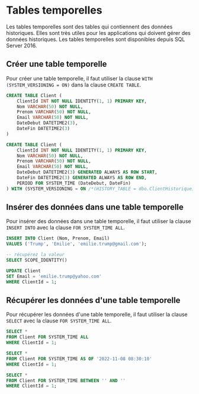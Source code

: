 # Tables temporelles

Les tables temporelles sont des tables qui contiennent des données historiques. Elles sont très utiles pour les applications qui doivent gérer des données historiques. Les tables temporelles sont disponibles depuis SQL Server 2016.

## Créer une table temporelle

Pour créer une table temporelle, il faut utiliser la clause `WITH (SYSTEM_VERSIONING = ON)` dans la clause `CREATE TABLE`.

```sql
CREATE TABLE Client (
	ClientId INT NOT NULL IDENTITY(1, 1) PRIMARY KEY,
	Nom VARCHAR(50) NOT NULL,
	Prenom VARCHAR(50) NOT NULL,
	Email VARCHAR(50) NOT NULL,
	DateDebut DATETIME2(3),
	DateFin DATETIME2(3)
)

CREATE TABLE Client (
	ClientId INT NOT NULL IDENTITY(1, 1) PRIMARY KEY,
	Nom VARCHAR(50) NOT NULL,
	Prenom VARCHAR(50) NOT NULL,
	Email VARCHAR(50) NOT NULL,
	DateDebut DATETIME2(3) GENERATED ALWAYS AS ROW START,
	DateFin DATETIME2(3) GENERATED ALWAYS AS ROW END,
	PERIOD FOR SYSTEM_TIME (DateDebut, DateFin)
) WITH (SYSTEM_VERSIONING = ON /*(HISTORY_TABLE = dbo.ClientHistorique)*/);
```

## Insérer des données dans une table temporelle

Pour insérer des données dans une table temporelle, il faut utiliser la clause `INSERT INTO` avec la clause `FOR SYSTEM_TIME ALL`.

```sql
INSERT INTO Client (Nom, Prenom, Email)
VALUES ('Trump', 'Emilie', 'emilie.trump@gmail.com');

-- récupérez la valeur
SELECT SCOPE_IDENTITY()

UPDATE Client
SET Email = 'emilie.trump@yahoo.com'
WHERE ClientId = 1;
```	

## Récupérer les données d'une table temporelle

Pour récupérer les données d'une table temporelle, il faut utiliser la clause `SELECT` avec la clause `FOR SYSTEM_TIME ALL`.

```sql
SELECT * 
FROM Client FOR SYSTEM_TIME ALL
WHERE ClientId = 1;

SELECT * 
FROM Client FOR SYSTEM_TIME AS OF '2022-11-08 08:30:10'
WHERE ClientId = 1;

SELECT * 
FROM Client FOR SYSTEM_TIME BETWEEN '' AND ''
WHERE ClientId = 1;
```
